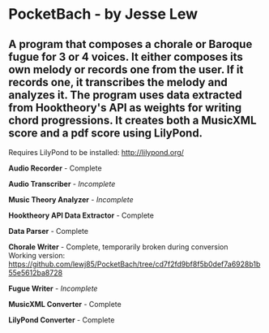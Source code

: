# PocketBach - by Jesse Lew

## A program that composes a chorale or Baroque fugue for 3 or 4 voices. It either composes its own melody or records one from the user. If it records one, it transcribes the melody and analyzes it. The program uses data extracted from Hooktheory's API as weights for writing chord progressions. It creates both a MusicXML score and a pdf score using LilyPond.


Requires LilyPond to be installed: http://lilypond.org/


**Audio Recorder** - Complete

**Audio Transcriber** - *Incomplete*

**Music Theory Analyzer** - *Incomplete*

**Hooktheory API Data Extractor** - Complete

**Data Parser** - Complete

**Chorale Writer** - Complete, temporarily broken during conversion  
Working version: https://github.com/lewj85/PocketBach/tree/cd7f2fd9bf8f5b0def7a6928b1b55e5612ba8728

**Fugue Writer** - *Incomplete*

**MusicXML Converter** - Complete

**LilyPond Converter** - Complete
